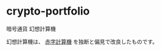 # crypto-portfolio
暗号通貨 幻想計算機  

幻想計算機は、 [赤字計算機](https://github.com/arahaya/crypto-portfolio) を独断と偏見で改良したものです。
